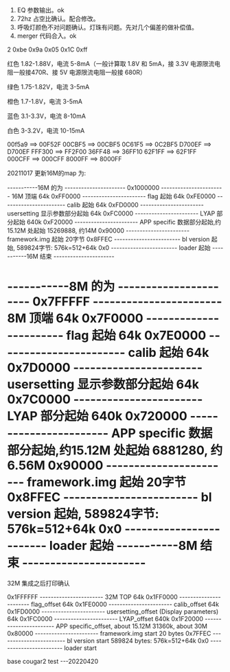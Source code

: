 1. EQ 参数输出。ok
2. 72hz 占空比确认。配合修改。
4. 呼吸灯颜色不对问题确认。灯珠有问题。先对几个偏差的做补偿值。
3. merger 代码合入。ok 


2 0xbe 0x9a 0x05 0x1C  0xff


 红色 1.82-1.88V，电流 5-8mA（一般计算取 1.8V 和 5mA，接 3.3V 电源限流电阻一般接470R、接 5V 电源限流电阻一般接 680R） 

绿色 1.75-1.82V，电流 3-5mA 

橙色 1.7-1.8V，电流 3-5mA 

蓝色 3.1-3.3V，电流 8-10mA 

白色 3-3.2V，电流 10-15mA 


00f5a9  ==> 00F52F 
00CBF5  ==> 00CBF5 
0C61F5  ==> 0C2BF5 
D700EF  ==> D700EF 
FFF300  ==> FF2F00
36FF48  ==> 36FF10
62F1FF  ==> 62F1FF  
000CFF  ==> 000CFF
8000FF  ==> 8000FF 

20211017 更新16M的map 为:

-----------16M 的为 ----------------------
0x1000000 ----------------------- 16M 顶端
   64k
0xFF0000 ----------------------- flag 起始
   64k
0xFE0000 ----------------------- calib 起始
   64k
0xFD0000 ----------------------- usersetting 显示参数部分起始
   64k
0xFC0000 ----------------------- LYAP 部分起始
   640k
0xF20000 -----------------------  APP specific 数据部分起始,约15.12M 处起始
   15269888, 约14M
0x90000  ----------------------- framework.img 起始
   20字节
0x8FFEC ------------------------ bl version 起始,
   589824字节: 576k=512+64k
0x0  ------------------------ loader 起始
-----------16M 结束 ----------------------

-----------8M 的为 ----------------------
0x7FFFFF ----------------------- 8M 顶端
   64k
0x7F0000 ----------------------- flag 起始
   64k
0x7E0000 ----------------------- calib 起始
   64k
0x7D0000 ----------------------- usersetting 显示参数部分起始
   64k
0x7C0000 ----------------------- LYAP 部分起始
   640k
0x720000 -----------------------  APP specific 数据部分起始,约15.12M 处起始
   6881280, 约6.56M
0x90000  ----------------------- framework.img 起始
   20字节
0x8FFEC ------------------------ bl version 起始,
   589824字节: 576k=512+64k
0x0  ------------------------ loader 起始
-----------8M 结束 ----------------------
===============================================================================
32M 集成之后打印确认

0x1FFFFFF ----------------------- 32M TOP 
   64k
0x1FF0000 ----------------------- flag_offset
   64k
0x1FE0000 ----------------------- calib_offset
   64k
0x1FD0000 ----------------------- usersetting_offset (Display parameters)
   64k
0x1FC0000 ----------------------- LYAP_offset
   640k
0x1F20000 -----------------------  APP specific_offset, about 15.12M
   31360k, about 30M
0x80000  ----------------------- framework.img start
   20 bytes
0x7FFEC ------------------------ bl version start
   589824 bytes: 576k=512+64k
0x0  ------------------------ loader start

base cougar2 test
---20220420
